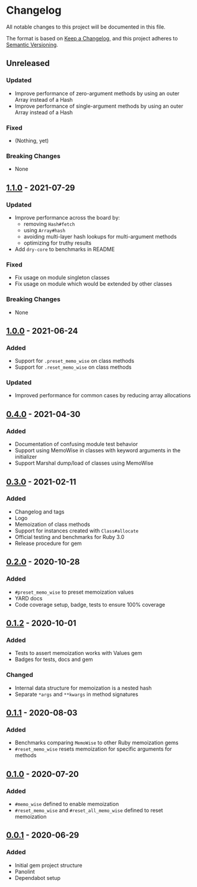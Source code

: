 # Changelog

All notable changes to this project will be documented in this file.

The format is based on [Keep a Changelog](https://keepachangelog.com/en/1.0.0/),
and this project adheres to [Semantic Versioning](https://semver.org/spec/v2.0.0.html).

## Unreleased

### Updated
- Improve performance of zero-argument methods by using an outer Array instead
  of a Hash
- Improve performance of single-argument methods by using an outer Array instead
  of a Hash
### Fixed
- (Nothing, yet)
### Breaking Changes
- None

## [1.1.0] - 2021-07-29
### Updated
- Improve performance across the board by:
  - removing `Hash#fetch`
  - using `Array#hash`
  - avoiding multi-layer hash lookups for multi-argument methods
  - optimizing for truthy results
- Add `dry-core` to benchmarks in README
### Fixed
- Fix usage on module singleton classes
- Fix usage on module which would be extended by other classes
### Breaking Changes
- None

## [1.0.0] - 2021-06-24
### Added
- Support for `.preset_memo_wise` on class methods
- Support for `.reset_memo_wise` on class methods
### Updated
- Improved performance for common cases by reducing array allocations

## [0.4.0] - 2021-04-30
### Added
- Documentation of confusing module test behavior
- Support using MemoWise in classes with keyword arguments in the initializer
- Support Marshal dump/load of classes using MemoWise

## [0.3.0] - 2021-02-11
### Added
- Changelog and tags
- Logo
- Memoization of class methods
- Support for instances created with `Class#allocate`
- Official testing and benchmarks for Ruby 3.0
- Release procedure for gem

## [0.2.0] - 2020-10-28
### Added
- `#preset_memo_wise` to preset memoization values
- YARD docs
- Code coverage setup, badge, tests to ensure 100% coverage

## [0.1.2] - 2020-10-01
### Added
- Tests to assert memoization works with Values gem
- Badges for tests, docs and gem

### Changed
- Internal data structure for memoization is a nested hash
- Separate `*args` and `**kwargs` in method signatures

## [0.1.1] - 2020-08-03
### Added
- Benchmarks comparing `MemoWise` to other Ruby memoization gems
- `#reset_memo_wise` resets memoization for specific arguments for methods

## [0.1.0] - 2020-07-20
### Added
- `#memo_wise` defined to enable memoization
- `#reset_memo_wise` and `#reset_all_memo_wise` defined to reset memoization

## [0.0.1] - 2020-06-29
### Added
- Initial gem project structure
- Panolint
- Dependabot setup

[Unreleased]: https://github.com/panorama-ed/memo_wise/compare/v1.1.0...HEAD
[1.1.0]: https://github.com/panorama-ed/memo_wise/compare/v1.0.0...v1.1.0
[1.0.0]: https://github.com/panorama-ed/memo_wise/compare/v0.4.0...v1.0.0
[0.4.0]: https://github.com/panorama-ed/memo_wise/compare/v0.3.0...v0.4.0
[0.3.0]: https://github.com/panorama-ed/memo_wise/compare/v0.2.0...v0.3.0
[0.2.0]: https://github.com/panorama-ed/memo_wise/compare/v0.1.2...v0.2.0
[0.1.2]: https://github.com/panorama-ed/memo_wise/compare/v0.1.1...v0.1.2
[0.1.1]: https://github.com/panorama-ed/memo_wise/compare/v0.1.0...v0.1.1
[0.1.0]: https://github.com/panorama-ed/memo_wise/compare/v0.0.1...v0.1.0
[0.0.1]: https://github.com/panorama-ed/memo_wise/releases/tag/v0.0.1
